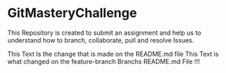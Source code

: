 # GitMasteryChallenge
This Repository is created to submit an assignment and help us to understand how to branch, collaborate, pull and resolve Issues. 


This Text Is the change that is made on the README.md file 
This Text is what changed on the feature-branch Branchs README.md File !!!

